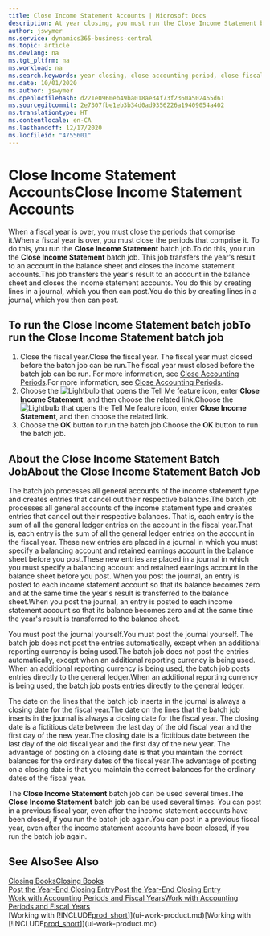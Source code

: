 ```yaml
---
title: Close Income Statement Accounts | Microsoft Docs
description: At year closing, you must run the Close Income Statement batch job to close the accounting periods that make up the fiscal year.
author: jswymer
ms.service: dynamics365-business-central
ms.topic: article
ms.devlang: na
ms.tgt_pltfrm: na
ms.workload: na
ms.search.keywords: year closing, close accounting period, close fiscal year, bank account detailed trial balance
ms.date: 10/01/2020
ms.author: jswymer
ms.openlocfilehash: d221e0960eb49ba018ae34f73f2360a502465d61
ms.sourcegitcommit: 2e7307fbe1eb3b34d0ad9356226a19409054a402
ms.translationtype: HT
ms.contentlocale: en-CA
ms.lasthandoff: 12/17/2020
ms.locfileid: "4755601"
---
```

# <a name="close-income-statement-accounts"></a><span data-ttu-id="4a303-103">Close Income Statement Accounts</span><span class="sxs-lookup"><span data-stu-id="4a303-103">Close Income Statement Accounts</span></span>
<span data-ttu-id="4a303-104">When a fiscal year is over, you must close the periods that comprise it.</span><span class="sxs-lookup"><span data-stu-id="4a303-104">When a fiscal year is over, you must close the periods that comprise it.</span></span> <span data-ttu-id="4a303-105">To do this, you run the **Close Income Statement** batch job.</span><span class="sxs-lookup"><span data-stu-id="4a303-105">To do this, you run the **Close Income Statement** batch job.</span></span> <span data-ttu-id="4a303-106">This job transfers the year's result to an account in the balance sheet and closes the income statement accounts.</span><span class="sxs-lookup"><span data-stu-id="4a303-106">This job transfers the year's result to an account in the balance sheet and closes the income statement accounts.</span></span> <span data-ttu-id="4a303-107">You do this by creating lines in a journal, which you then can post.</span><span class="sxs-lookup"><span data-stu-id="4a303-107">You do this by creating lines in a journal, which you then can post.</span></span>

## <a name="to-run-the-close-income-statement-batch-job"></a><span data-ttu-id="4a303-108">To run the Close Income Statement batch job</span><span class="sxs-lookup"><span data-stu-id="4a303-108">To run the Close Income Statement batch job</span></span>
1. <span data-ttu-id="4a303-109">Close the fiscal year.</span><span class="sxs-lookup"><span data-stu-id="4a303-109">Close the fiscal year.</span></span> <span data-ttu-id="4a303-110">The fiscal year must closed before the batch job can be run.</span><span class="sxs-lookup"><span data-stu-id="4a303-110">The fiscal year must closed before the batch job can be run.</span></span> <span data-ttu-id="4a303-111">For more information, see [Close Accounting Periods](year-close-account-periods.md).</span><span class="sxs-lookup"><span data-stu-id="4a303-111">For more information, see [Close Accounting Periods](year-close-account-periods.md).</span></span>
2. <span data-ttu-id="4a303-112">Choose the ![Lightbulb that opens the Tell Me feature](media/ui-search/search_small.png "Tell me what you want to do") icon, enter **Close Income Statement**, and then choose the related link.</span><span class="sxs-lookup"><span data-stu-id="4a303-112">Choose the ![Lightbulb that opens the Tell Me feature](media/ui-search/search_small.png "Tell me what you want to do") icon, enter **Close Income Statement**, and then choose the related link.</span></span>
3. <span data-ttu-id="4a303-113">Choose the **OK** button to run the batch job.</span><span class="sxs-lookup"><span data-stu-id="4a303-113">Choose the **OK** button to run the batch job.</span></span>

## <a name="about-the-close-income-statement-batch-job"></a><span data-ttu-id="4a303-114">About the Close Income Statement Batch Job</span><span class="sxs-lookup"><span data-stu-id="4a303-114">About the Close Income Statement Batch Job</span></span>
<span data-ttu-id="4a303-115">The batch job processes all general accounts of the income statement type and creates entries that cancel out their respective balances.</span><span class="sxs-lookup"><span data-stu-id="4a303-115">The batch job processes all general accounts of the income statement type and creates entries that cancel out their respective balances.</span></span> <span data-ttu-id="4a303-116">That is, each entry is the sum of all the general ledger entries on the account in the fiscal year.</span><span class="sxs-lookup"><span data-stu-id="4a303-116">That is, each entry is the sum of all the general ledger entries on the account in the fiscal year.</span></span> <span data-ttu-id="4a303-117">These new entries are placed in a journal in which you must specify a balancing account and retained earnings account in the balance sheet before you post.</span><span class="sxs-lookup"><span data-stu-id="4a303-117">These new entries are placed in a journal in which you must specify a balancing account and retained earnings account in the balance sheet before you post.</span></span> <span data-ttu-id="4a303-118">When you post the journal, an entry is posted to each income statement account so that its balance becomes zero and at the same time the year's result is transferred to the balance sheet.</span><span class="sxs-lookup"><span data-stu-id="4a303-118">When you post the journal, an entry is posted to each income statement account so that its balance becomes zero and at the same time the year's result is transferred to the balance sheet.</span></span>

<span data-ttu-id="4a303-119">You must post the journal yourself.</span><span class="sxs-lookup"><span data-stu-id="4a303-119">You must post the journal yourself.</span></span> <span data-ttu-id="4a303-120">The batch job does not post the entries automatically, except when an additional reporting currency is being used.</span><span class="sxs-lookup"><span data-stu-id="4a303-120">The batch job does not post the entries automatically, except when an additional reporting currency is being used.</span></span> <span data-ttu-id="4a303-121">When an additional reporting currency is being used, the batch job posts entries directly to the general ledger.</span><span class="sxs-lookup"><span data-stu-id="4a303-121">When an additional reporting currency is being used, the batch job posts entries directly to the general ledger.</span></span>

<span data-ttu-id="4a303-122">The date on the lines that the batch job inserts in the journal is always a closing date for the fiscal year.</span><span class="sxs-lookup"><span data-stu-id="4a303-122">The date on the lines that the batch job inserts in the journal is always a closing date for the fiscal year.</span></span> <span data-ttu-id="4a303-123">The closing date is a fictitious date between the last day of the old fiscal year and the first day of the new year.</span><span class="sxs-lookup"><span data-stu-id="4a303-123">The closing date is a fictitious date between the last day of the old fiscal year and the first day of the new year.</span></span> <span data-ttu-id="4a303-124">The advantage of posting on a closing date is that you maintain the correct balances for the ordinary dates of the fiscal year.</span><span class="sxs-lookup"><span data-stu-id="4a303-124">The advantage of posting on a closing date is that you maintain the correct balances for the ordinary dates of the fiscal year.</span></span>

<span data-ttu-id="4a303-125">The **Close Income Statement** batch job can be used several times.</span><span class="sxs-lookup"><span data-stu-id="4a303-125">The **Close Income Statement** batch job can be used several times.</span></span> <span data-ttu-id="4a303-126">You can post in a previous fiscal year, even after the income statement accounts have been closed, if you run the batch job again.</span><span class="sxs-lookup"><span data-stu-id="4a303-126">You can post in a previous fiscal year, even after the income statement accounts have been closed, if you run the batch job again.</span></span>

## <a name="see-also"></a><span data-ttu-id="4a303-127">See Also</span><span class="sxs-lookup"><span data-stu-id="4a303-127">See Also</span></span>

[<span data-ttu-id="4a303-128">Closing Books</span><span class="sxs-lookup"><span data-stu-id="4a303-128">Closing Books</span></span>](year-close-books.md)  
[<span data-ttu-id="4a303-129">Post the Year-End Closing Entry</span><span class="sxs-lookup"><span data-stu-id="4a303-129">Post the Year-End Closing Entry</span></span>](year-how-post-year-end-close-entry.md)  
[<span data-ttu-id="4a303-130">Work with Accounting Periods and Fiscal Years</span><span class="sxs-lookup"><span data-stu-id="4a303-130">Work with Accounting Periods and Fiscal Years</span></span>](finance-accounting-periods-and-fiscal-years.md)  
<span data-ttu-id="4a303-131">[Working with [!INCLUDE[prod_short](includes/prod_short.md)]](ui-work-product.md)</span><span class="sxs-lookup"><span data-stu-id="4a303-131">[Working with [!INCLUDE[prod_short](includes/prod_short.md)]](ui-work-product.md)</span></span>
